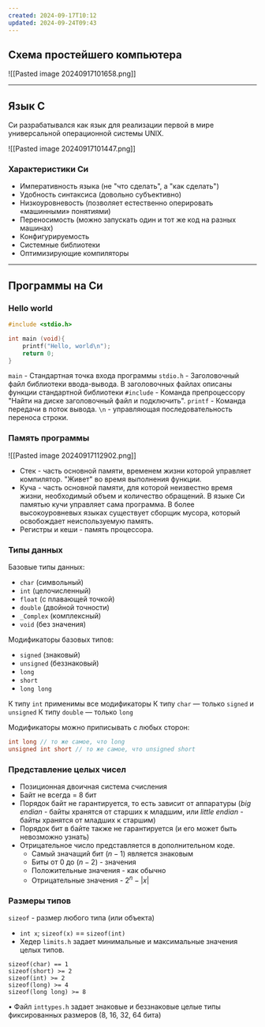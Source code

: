 ```yaml
---
created: 2024-09-17T10:12
updated: 2024-09-24T09:43
---
```

## Cхема простейшего компьютера

![[Pasted image 20240917101658.png]]

---

## Язык C

Си разрабатывался как язык для реализации первой в мире универсальной операционной системы UNIX.

![[Pasted image 20240917101447.png]]

### Характеристики Си

- Императивность языка (не "что сделать", а "как сделать")
- Удобность синтаксиса (довольно субъективно)
- Низкоуровневость (позволяет естественно оперировать «машинными» понятиями)
- Переносимость (можно запускать один и тот же код на разных машинах)
- Конфигурируемость
- Системные библиотеки
- Оптимизирующие компиляторы

---

## Программы на Си
### Hello world

```c
#include <stdio.h>

int main (void){
	printf("Hello, world\n");
	return 0;
}
```

`main` - Стандартная точка входа программы
`stdio.h` - Заголовочный файл библиотеки ввода-вывода. В заголовочных файлах описаны функции стандартной библиотеки
`#include` - Команда препроцессору "Найти на диске заголовочный файл и подключить".
`printf` - Команда передачи в поток вывода.
`\n` - управляющая последовательность переноса строки.

### Память программы

![[Pasted image 20240917112902.png]]

- Стек - часть основной памяти, временем жизни которой управляет компилятор. "Живет" во время выполнения функции.
- Куча - часть основной памяти, для которой неизвестно время жизни, необходимый объем и количество обращений. В языке Си памятью кучи управляет сама программа. В более высокоуровневых языках существует сборщик мусора, который освобождает неиспользуемую память.
- Регистры и кеши - память процессора.

### Типы данных

Базовые типы данных:
- `char` (символьный)
- `int` (целочисленный)
- `float` (с плавающей точкой)
- `double` (двойной точности)
- `_Complex` (комплексный)
- `void` (без значения)

Модификаторы базовых типов:
- `signed` (знаковый)
- `unsigned` (беззнаковый)
- `long` 
- `short`
- `long long`

К типу `int` применимы все модификаторы
К типу `char` — только `signed` и `unsigned`
К типу `double` — только `long`

Модификаторы можно приписывать с любых сторон:
```c
int long // то же самое, что long
unsigned int short // то же самое, что unsigned short
```

### Представление целых чисел

- Позиционная двоичная система счисления
- Байт не всегда = 8 бит
- Порядок байт не гарантируется, то есть зависит от аппаратуры (*big endian* - байты хранятся от старших к младшим, или *little endian* - байты хранятся от младших к старшим)
- Порядок бит в байте также не гарантируется (и его может быть невозможно узнать)
- Отрицательное число представляется в дополнительном коде.
	- Самый значащий бит $(n-1)$ является знаковым
	- Биты от $0$ до $(n-2)$ - значения
	- Положительные значения - как обычно
	- Отрицательные значения - $2^{n}-|x|$

### Размеры типов

`sizeof` - размер любого типа (или объекта)

- `int x`; `sizeof(x)` == `sizeof(int)`
- Хедер `limits.h` задает минимальные и максимальные значения целых типов.
```
sizeof(char) == 1
sizeof(short) >= 2
sizeof(int) >= 2
sizeof(long) >= 4
sizeof(long long) >= 8
```
• Файл `inttypes.h` задает знаковые и беззнаковые целые типы фиксированных размеров (8, 16, 32, 64 бита)